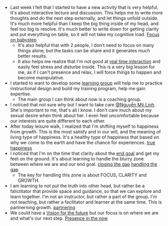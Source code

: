 - Last week I felt that I started to have a new activity that is very helpful. It's about interactive lecture and discussion. This helps me to write more thoughts and do the next step externally, and let things unfold outside. It's much more helpful than I keep the big thing inside of my head, and feel too big to resolve. It's much better to write down for getting clarity and put everything on table, so it will not take my cognitive load. [Focus on babystep](<Focus on babystep.md>)
    - It's also helpful that with 2 people, I don't need to focus on many things alone, but the tasks can be share and it generates much better results.
    - It also helps me realize that I'm not good at [real time interaction](<real time interaction.md>) and easily feel stress and disturbe inside. This is a very big lesson for me, as if I can't presence and relax, I will force things to happen and become manipulative.
- I started to want to develop some [learning group](<learning group.md>) will help me to practice instructional design and build my training program, help me gain expertise. 
    - The main group I can think about now is a coaching group.
- I noticed that not sure why but I want to take care [@Nguyễn Mỹ Linh](<@Nguyễn Mỹ Linh.md>). She's important to me, that's all I know. I don't care much about my sexual desire when think about her. I even feel uncomfortable because our interests are quite different to each other.
- After today leisure walk, I realized that I'm shifting myself to happiness from growth. This is the most satisfy and in our will, and the meaning of living type of happiness. It's a healthy type of happiness that based on why we come to the earth and have the chance for experiences. [true happiness](<true happiness.md>)
- I noticed that I'm on the time that clarity about the [end goal](<end goal.md>) and get my feet on the ground. It's about learning to handle the blurry zone between where we are and our end goal. [closing the gap](<closing the gap.md>) [handling the gap](<handling the gap.md>)
    - The key for handling this zone is about FOCUS, CLARITY and GROWTH.
- I am learning to not put the truth into other head, but rather be a falictitator that provide space and guidance, so that we can explore and learn together. I'm not an instructor, but rather a part of the group. I'm not teaching, but rather a facilitator and learner at the same time. This is partnerning growth. [partnering](<partnering.md>)
- We could have a [Vision for the future](<Vision for the future.md>) but our focus is on where we are and what's our next step. [Presence in the now](<Presence in the now.md>)
